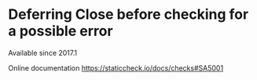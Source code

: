 # Deferring Close before checking for a possible error

Available since
    2017.1

Online documentation
    https://staticcheck.io/docs/checks#SA5001
